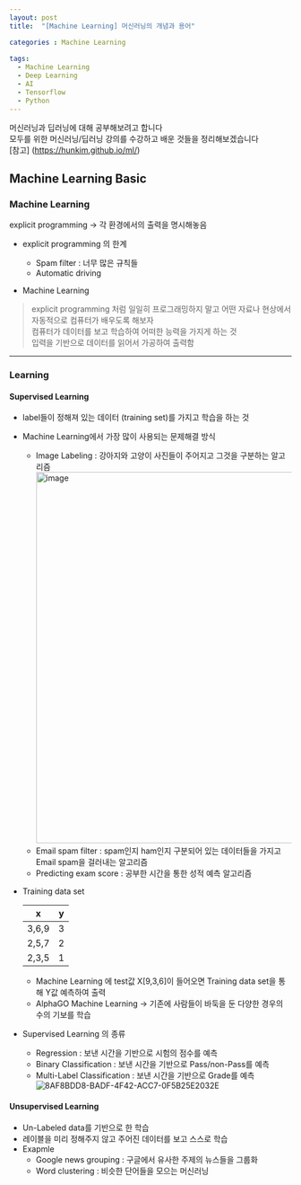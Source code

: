 ```yaml
---
layout: post
title:  "[Machine Learning] 머신러닝의 개념과 용어"

categories : Machine Learning
  
tags:
  - Machine Learning
  - Deep Learning
  - AI
  - Tensorflow
  - Python
---
```


머신러닝과 딥러닝에 대해 공부해보려고 합니다   
모두를 위한 머신러닝/딥러닝 강의를 수강하고 배운 것들을 정리해보겠습니다   
[참고] (https://hunkim.github.io/ml/)   

## Machine Learning Basic

### Machine Learning

explicit programming -> 각 환경에서의 출력을 명시해놓음   
- explicit programming 의 한계
  - Spam filter : 너무 많은 규칙들
  - Automatic driving   
    
- Machine Learning   
 > explicit programming 처럼 일일히 프로그래밍하지 말고 어떤 자료나 현상에서 자동적으로 컴퓨터가 배우도록 해보자    
 > 컴퓨터가 데이터를 보고 학습하여 어떠한 능력을 가지게 하는 것   
 > 입력을 기반으로 데이터를 읽어서 가공하여 출력함   

* * *   

### Learning

#### Supervised Learning
- label들이 정해져 있는 데이터 (training set)를 가지고 학습을 하는 것   
- Machine Learning에서 가장 많이 사용되는 문제해결 방식
  - Image Labeling : 강아지와 고양이 사진들이 주어지고 그것을 구분하는 알고리즘   
    <img width="661" alt="image" src="https://user-images.githubusercontent.com/110437548/212524855-82aff950-02d3-4a50-b346-ea92e00fbeeb.png">
  - Email spam filter : spam인지 ham인지 구분되어 있는 데이터들을 가지고 Email spam을 걸러내는 알고리즘
  - Predicting exam score : 공부한 시간을 통한 성적 예측 알고리즘

- Training data set   

    |x|y|             
    |--|--|
    |3,6,9|3|  
    |2,5,7|2|
    |2,3,5|1|   
    
  - Machine Learning 에 test값 X[9,3,6]이 들어오면 Training data set을 통해 Y값 예측하여 출력  
  - AlphaGO Machine Learning -> 기존에 사람들이 바둑을 둔 다양한 경우의 수의 기보를 학습
  

- Supervised Learning 의 종류
  - Regression : 보낸 시간을 기반으로 시험의 점수를 예측
  - Binary Classification : 보낸 시간을 기반으로 Pass/non-Pass를 예측
  - Multi-Label Classification : 보낸 시간을 기반으로 Grade를 예측 
![8AF8BDD8-BADF-4F42-ACC7-0F5B25E2032E](https://user-images.githubusercontent.com/110437548/212526229-5bb4e0d3-e3ab-4333-ae0e-869b333b8d7e.jpeg)


#### Unsupervised Learning
- Un-Labeled data를 기반으로 한 학습
- 레이블을 미리 정해주지 않고 주어진 데이터를 보고 스스로 학습
- Exapmle
  - Google news grouping : 구글에서 유사한 주제의 뉴스들을 그룹화
  - Word clustering : 비슷한 단어들을 모으는 머신러닝
 
